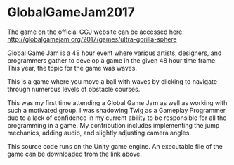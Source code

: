 # GlobalGameJam2017

The game on the official GGJ website can be accessed here: http://globalgamejam.org/2017/games/ultra-gorilla-sphere

Global Game Jam is a 48 hour event where various artists, designers, and programmers gather to develop a game in the
given 48 hour time frame. This year, the topic for the game was waves.

This is a game where you move a ball with waves by clicking to navigate through numerous levels of obstacle courses.

This was my first time attending a Global Game Jam as well as working with such a motivated group. I was shadowing Twig
as a Gameplay Programmer due to a lack of confidence in my current ability to be responsible for all the programming in
a game. My contribution includes implementing the jump mechanics, adding audio, and slightly adjusting camera angles.

This source code runs on the Unity game engine. An executable file of the game can be downloaded from the link above.

